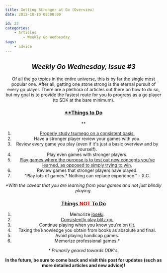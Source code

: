 ```yaml
---
title: Getting Stronger at Go (Overview)
date: 2012-10-10 09:00:00

id: 23
categories:
	- Articles
		- Weekly Go Wednesday
tags:
	- advice
---
```


<div style="text-align: center;">

## _Weekly Go Wednesday, Issue #3_

Of all the go topics in the entire universe, this is by far the single most popular one. After all, getting one stone strong is the eternal pursuit of every go player. There are a plethora of articles out there on how to do so, but my goal is to provide the fastest route for you to progress as a go player (to SDK at the bare minimum).

<!--more-->

### <span style="text-decoration: underline;">**Things to Do
**</span>

1.  [Properly study tsumego on a consistent basis.](http://www.bengozen.com/how-to-study-tsumego/ "How to Study Tsumego")
2.  Have a stronger player review your games with you.
3.  Review every game you play (even if it's just a basic overview and by yourself).
4.  Play even games with stronger players.
5.  [Play games where the purpose is to test out new concepts you've learned, as opposed to simply trying to win.](http://www.bengozen.com/experimental-games/ "Experimental Games")
6.  Review games that stronger players have played.
7.  "Play lots of games.* Nothing can replace experience." - X.C.

_*With the caveat that you are learning from your games and not just blindly playing._

### <span style="text-decoration: underline;">Things <span style="color: #ff0000; text-decoration: underline;">NOT </span>To Do
</span>

1.  Memorize [joseki](http://senseis.xmp.net/?Joseki).
2.  [Consistently play blitz go.](http://www.bengozen.com/blitz-go-to-play-or-not-to-play/ "Blitz Go: To Play or Not to Play?")
3.  Continue playing when you know you're on [tilt](http://en.wikipedia.org/wiki/Tilt_(poker)).
4.  Taking the knowledge you obtain from books as absolute and final.
5.  Avoid playing handicap games.
6.  Memorize professional games.*

_* Primarily geared towards DDK's._

**In the future, be sure to come back and visit this post for updates (such as more detailed articles and new advice)!**

</div>